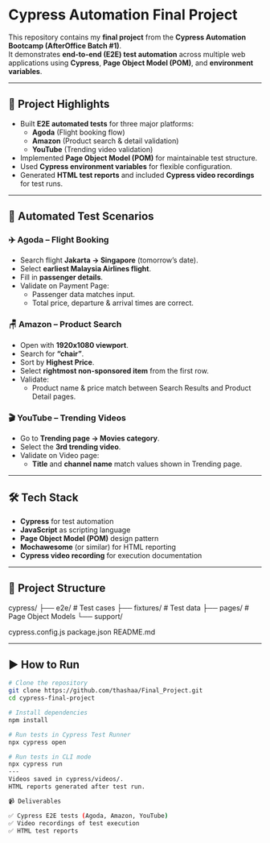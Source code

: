 # Cypress Automation Final Project

This repository contains my **final project** from the **Cypress Automation Bootcamp (AfterOffice Batch #1)**.  
It demonstrates **end-to-end (E2E) test automation** across multiple web applications using **Cypress**, **Page Object Model (POM)**, and **environment variables**.

---

## 🌟 Project Highlights
- Built **E2E automated tests** for three major platforms:  
  - **Agoda** (Flight booking flow)  
  - **Amazon** (Product search & detail validation)  
  - **YouTube** (Trending video validation)  
- Implemented **Page Object Model (POM)** for maintainable test structure.  
- Used **Cypress environment variables** for flexible configuration.  
- Generated **HTML test reports** and included **Cypress video recordings** for test runs.  

---

## 🔎 Automated Test Scenarios

### ✈️ Agoda – Flight Booking
- Search flight **Jakarta → Singapore** (tomorrow’s date).  
- Select **earliest Malaysia Airlines flight**.  
- Fill in **passenger details**.  
- Validate on Payment Page:  
  - Passenger data matches input.  
  - Total price, departure & arrival times are correct.  

### 🪑 Amazon – Product Search
- Open with **1920x1080 viewport**.  
- Search for **“chair”**.  
- Sort by **Highest Price**.  
- Select **rightmost non-sponsored item** from the first row.  
- Validate:  
  - Product name & price match between Search Results and Product Detail pages.  

### 🎬 YouTube – Trending Videos
- Go to **Trending page → Movies category**.  
- Select the **3rd trending video**.  
- Validate on Video page:  
  - **Title** and **channel name** match values shown in Trending page.  

---

## 🛠️ Tech Stack
- **Cypress** for test automation  
- **JavaScript** as scripting language  
- **Page Object Model (POM)** design pattern  
- **Mochawesome** (or similar) for HTML reporting  
- **Cypress video recording** for execution documentation  

---

## 📂 Project Structure
cypress/
├── e2e/ # Test cases
├── fixtures/ # Test data
├── pages/ # Page Object Models
└── support/

cypress.config.js
package.json
README.md

---

## ▶️ How to Run
```bash
# Clone the repository
git clone https://github.com/thashaa/Final_Project.git
cd cypress-final-project

# Install dependencies
npm install

# Run tests in Cypress Test Runner
npx cypress open

# Run tests in CLI mode
npx cypress run
---
Videos saved in cypress/videos/.
HTML reports generated after test run.

📹 Deliverables

✅ Cypress E2E tests (Agoda, Amazon, YouTube)
✅ Video recordings of test execution
✅ HTML test reports
